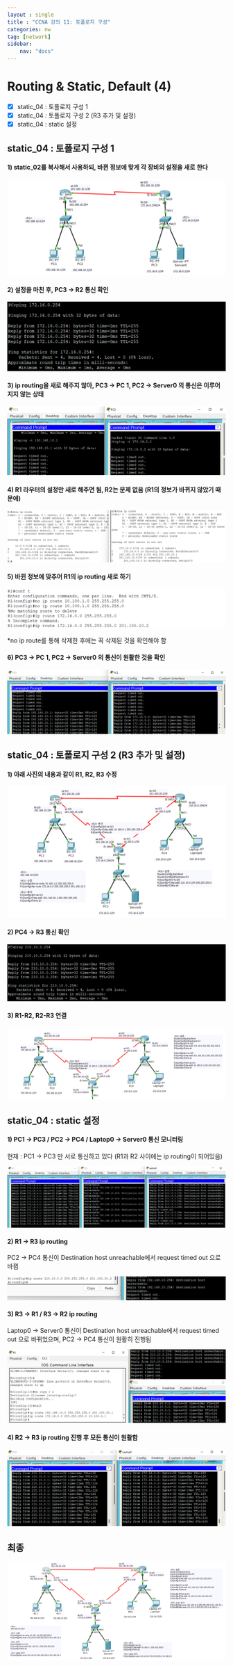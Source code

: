 ```yaml
---
layout : single
title : "CCNA 강의 11: 토폴로지 구성"
categories: nw
tag: [network]
sidebar:
    nav: "docs"
---
```


# Routing & Static, Default (4)

-  [x] static_04 : 토폴로지 구성 1
-  [x] static_04 : 토폴로지 구성 2 (R3 추가 및 설정)
-  [x] static_04 : static 설정

## static_04 : 토폴로지 구성 1

#### 1) static_02를 복사해서 사용하되, 바뀐 정보에 맞게 각 장비의 설정을 새로 한다

<img src = "/images/network/packet_tracer/54.png">

#### 2) 설정을 마친 후, PC3 -> R2 통신 확인

<img src = "/images/network/packet_tracer/53.png">

#### 3) ip routing을 새로 해주지 않아, PC3 -> PC 1, PC2 -> Server0 의 통신은 이루어지지 않는 상태

<img src = "/images/network/packet_tracer/55.png">

#### 4) R1 라우터의 설정만 새로 해주면 됨, R2는 문제 없음 (R1의 정보가 바뀌지 않았기 때문에)

<img src = "/images/network/packet_tracer/56.png">

#### 5) 바뀐 정보에 맞추어 R1의 ip routing 새로 하기

<img src = "/images/network/packet_tracer/58.png">

\*no ip route를 통해 삭제한 후에는 꼭 삭제된 것을 확인해야 함


#### 6) PC3 -> PC 1, PC2 -> Server0 의 통신이 원활한 것을 확인

<img src = "/images/network/packet_tracer/57.png">

## static_04 : 토폴로지 구성 2 (R3 추가 및 설정)

#### 1) 아래 사진의 내용과 같이 R1, R2, R3 수정

<img src = "/images/network/packet_tracer/60.png">

#### 2) PC4 -> R3 통신 확인

<img src = "/images/network/packet_tracer/59.png">

#### 3) R1-R2, R2-R3 연결

<img src = "/images/network/packet_tracer/61.png">

## static_04 : static 설정


#### 1) PC1 -> PC3 / PC2 -> PC4 / Laptop0 -> Server0 통신 모니터링

현재 : PC1 -> PC3 만 서로 통신하고 있다 (R1과 R2 사이에는 ip routing이 되어있음)

<img src = "/images/network/packet_tracer/62.png">

#### 2) R1 -> R3 ip routing

PC2 -> PC4 통신이 Destination host unreachable에서 request timed out 으로 바뀜

<img src = "/images/network/packet_tracer/63.png">

#### 3) R3 -> R1 / R3 -> R2 ip routing

Laptop0 -> Server0 통신이 Destination host unreachable에서 request timed out 으로 바뀌었으며, PC2 -> PC4 통신이 원활히 진행됨

<img src = "/images/network/packet_tracer/64.png">

#### 4) R2 -> R3 ip routing 진행 후 모든 통신이 원활함

<img src = "/images/network/packet_tracer/65.png">

## 최종

<img src = "/images/network/packet_tracer/66.png">